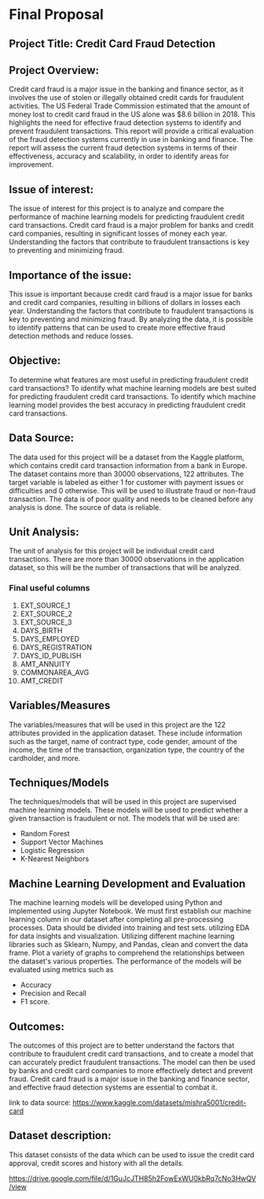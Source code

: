 # Final Proposal

## Project Title: Credit Card Fraud Detection

## Project Overview:
Credit card fraud is a major issue in the banking and finance sector, as it involves the use of stolen or illegally obtained credit cards for fraudulent activities. The US Federal Trade Commission estimated that the amount of money lost to credit card fraud in the US alone was $8.6 billion in 2018. This highlights the need for effective fraud detection systems to identify and prevent fraudulent transactions. This report will provide a critical evaluation of the fraud detection systems currently in use in banking and finance. The report will assess the current fraud detection systems in terms of their effectiveness, accuracy and scalability, in order to identify areas for improvement.

## Issue of interest:
The issue of interest for this project is to analyze and compare the performance of machine learning models for predicting fraudulent credit card transactions. Credit card fraud is a major problem for banks and credit card companies, resulting in significant losses of money each year. Understanding the factors that contribute to fraudulent transactions is key to preventing and minimizing fraud.

## Importance of the issue:
This issue is important because credit card fraud is a major issue for banks and credit card companies, resulting in billions of dollars in losses each year. Understanding the factors that contribute to fraudulent transactions is key to preventing and minimizing fraud. By analyzing the data, it is possible to identify patterns that can be used to create more effective fraud detection methods and reduce losses.

## Objective:
To determine what features are most useful in predicting fraudulent credit card transactions?
To identify what machine learning models are best suited for predicting fraudulent credit card transactions.
To identify which machine learning model provides the best accuracy in predicting fraudulent credit card transactions.

## Data Source:
The data used for this project will be a dataset from the Kaggle platform, which contains credit card transaction information from a bank in Europe. The dataset contains more than 30000 observations, 122 attributes. The target variable is labeled as either 1 for customer with payment issues or difficulties and 0 otherwise. This will be used to illustrate fraud or non-fraud transaction. The data is of poor quality and needs to be cleaned before any analysis is done. The source of data is reliable.

## Unit Analysis:
The unit of analysis for this project will be individual credit card transactions. There are more than 30000 observations in the application dataset, so this will be the number of transactions that will be analyzed.

### Final useful columns
1. EXT_SOURCE_1
2. EXT_SOURCE_2
3. EXT_SOURCE_3
4. DAYS_BIRTH
5. DAYS_EMPLOYED
6. DAYS_REGISTRATION
7. DAYS_ID_PUBLISH
8. AMT_ANNUITY
9. COMMONAREA_AVG
10. AMT_CREDIT        

## Variables/Measures
The variables/measures that will be used in this project are the 122 attributes provided in the application dataset. These include information such as the target, name of contract type, code gender, amount of the income, the time of the transaction, organization type, the country of the cardholder, and more.

## Techniques/Models
The techniques/models that will be used in this project are supervised machine learning models. These models will be used to predict whether a given transaction is fraudulent or not. The models that will be used are:
- Random Forest
- Support Vector Machines
- Logistic Regression
- K-Nearest Neighbors

## Machine Learning Development and Evaluation
The machine learning models will be developed using Python and implemented using Jupyter Notebook. We must first establish our machine learning column in our dataset after completing all pre-processing processes. Data should be divided into training and test sets. utilizing EDA for data insights and visualization. Utilizing different machine learning libraries such as Sklearn, Numpy, and Pandas, clean and convert the data frame. Plot a variety of graphs to comprehend the relationships between the dataset's various properties. The performance of the models will be evaluated using metrics such as
- Accuracy
- Precision and Recall
- F1 score.

## Outcomes:
The outcomes of this project are to better understand the factors that contribute to fraudulent credit card transactions, and to create a model that can accurately predict fraudulent transactions. The model can then be used by banks and credit card companies to more effectively detect and prevent fraud. Credit card fraud is a major issue in the banking and finance sector, and effective fraud detection systems are essential to combat it.

link to data source: https://www.kaggle.com/datasets/mishra5001/credit-card

## Dataset description:
This dataset consists of the data which can be used to issue the credit card approval, credit scores and history with all the details.

https://drive.google.com/file/d/1GuJcJTH85h2FowExWU0kbRq7cNo3HwQV/view
